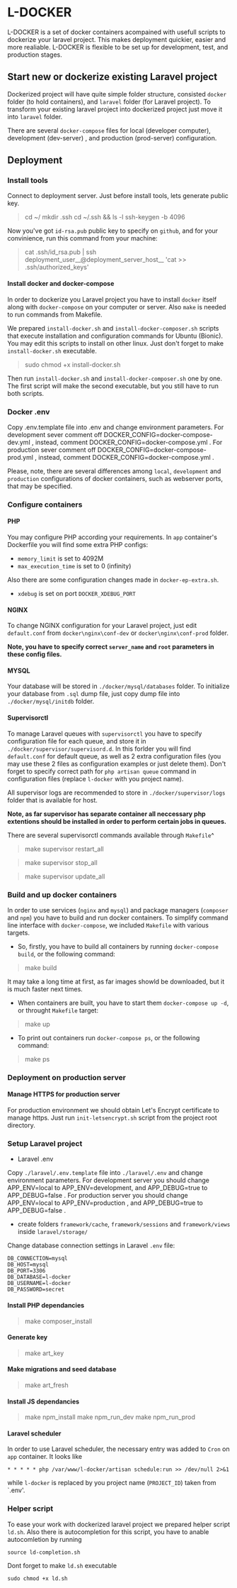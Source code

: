 # L-DOCKER

L-DOCKER is a set of docker containers acompained with usefull scripts to dockerize your laravel project. This makes deployment quickier, easier and more realiable. L-DOCKER is flexible to be set up for development, test, and production stages.

## Start new or dockerize existing Laravel project 

Dockerized project will have quite simple folder structure, consisted `docker` folder (to hold containers), and  `laravel` folder (for Laravel project). To transform your existing laravel project into dockerized project just move it into `laravel` folder.  

There are several `docker-compose` files for local (developer computer), development (dev-server) , and production (prod-server) configuration. 

## Deployment

### Install tools

Connect to deployment server. Just before install tools, lets generate public key.
> cd ~/
> mkdir .ssh
> cd ~/.ssh && ls -l
> ssh-keygen -b 4096

Now you've got `id-rsa.pub` public key to specify on `github`, and for your convinience, run this command from your machine:

> cat .ssh/id_rsa.pub | ssh deployment_user__@deployment_server_host__ 'cat >> .ssh/authorized_keys'

#### Install docker and docker-compose

In order to dockerize you Laravel project you have to install `docker` itself along with `docker-compose` on your computer or server.
Also `make` is needed to run commands from Makefile. 

We prepared `install-docker.sh` and `install-docker-composer.sh` scripts that execute installation and configuration commands for Ubuntu (Bionic). You may edit this scripts to install on other linux. Just don't forget to make `install-docker.sh` executable.

> sudo chmod +x install-docker.sh

Then run `install-docker.sh` and `install-docker-composer.sh` one by one. The first script will make the second executable, but you still have to run both scripts. 

### Docker .env

Copy .env.template file into .env and change environment parameters.
For development sever comment off DOCKER_CONFIG=docker-compose-dev.yml , instead, comment DOCKER_CONFIG=docker-compose.yml .
For production sever comment off DOCKER_CONFIG=docker-compose-prod.yml , instead, comment DOCKER_CONFIG=docker-compose.yml .

Please, note, there are several differences among `local`, `development` and `production` configurations of docker containers, such as webserver ports, that may be specified.  

### Configure containers

#### PHP

You may configure PHP according your requirements. In `app` container's Dockerfile you will find some extra PHP configs:

* `memory_limit` is set to 4092M
* `max_execution_time` is set to 0 (infinity)

Also there are some configuration changes made in `docker-ep-extra.sh`.
* `xdebug` is set on port `DOCKER_XDEBUG_PORT`

#### NGINX

To change NGINX configuration for your Laravel project, just edit `default.conf` from `docker\nginx\conf-dev` or `docker\nginx\conf-prod` folder.

**Note, you have to specify correct `server_name` and `root` parameters in these config files.**

#### MYSQL

Your database will be stored in `./docker/mysql/databases` folder.
To initialize your database from `.sql` dump file, just copy dump file into  `./docker/mysql/initdb` folder.

#### Supervisorctl

To manage Laravel queues with `supervisorctl` you have to specify configuration file for each queue, and store it in `./docker/supervisor/supervisord.d`. In this forlder you will find `default.conf` for default queue, as well as 2 extra configuration files (you may use these 2 files as configuration examples or just delete them). 
Don't forget to specify correct path for `php artisan queue` command in configuration files (replace `l-docker` with you project name). 

All supervisor logs are recommended to store in `./docker/supervisor/logs` folder that is available for host.

**Note, as far supervisor has separate container all neccessary php extentions should be installed in order to perform certain jobs in queues.**

There are several supervisorctl commands available through `Makefile`^

> make supervisor restart_all 

> make supervisor stop_all

> make supervisor update_all

### Build and up docker containers

In order to use services (`nginx` and `mysql`) and package managers (`composer` and `npm`) you have to build and run docker containers. To simplify command line interface with `docker-compose`, we included `Makefile` with various targets.

* So, firstly, you have to build all containers by running `docker-compose build`, or the following command:

> make build

It may take a long time at first, as far images showld be downloaded, but it is much faster next times. 

* When containers are built, you have to start them `docker-compose up -d`, or throught `Makefile` target:

> make up

* To print out containers run `docker-compose ps`, or the following command:  

> make ps

### Deployment on production server

#### Manage HTTPS for production server

For production environment we should obtain Let's Encrypt certificate to manage https. Just run `init-letsencrypt.sh` script from the project root directory.

### Setup Laravel project

* Laravel .env

Copy `./laravel/.env.template` file into `./laravel/.env` and change environment parameters.
For development server you should change APP_ENV=local to APP_ENV=development,  and  APP_DEBUG=true to APP_DEBUG=false .
For production server you should change APP_ENV=local to APP_ENV=production ,  and  APP_DEBUG=true to APP_DEBUG=false .

* create folders `framework/cache`, `framework/sessions` and `framework/views` inside `laravel/storage/`

Change database connection settings in Laravel `.env` file:

```
DB_CONNECTION=mysql
DB_HOST=mysql
DB_PORT=3306
DB_DATABASE=l-docker
DB_USERNAME=l-docker
DB_PASSWORD=secret
```

#### Install PHP dependancies

> make composer_install

#### Generate key

> make art_key

#### Make migrations and seed database

> make art_fresh

#### Install JS dependancies

> make npm_install
> make npm_run_dev
> make npm_run_prod

#### Laravel scheduler

In order to use Laravel scheduler, the necessary entry was added to `Cron` on `app` container. It looks like

```
* * * * * php /var/www/l-docker/artisan schedule:run >> /dev/null 2>&1
```

while `l-docker` is replaced by you project name (`PROJECT_ID`) taken from `.env'.





### Helper script

To ease your work with dockerized laravel project we prepared helper script `ld.sh`.
Also there is autocompletion for this script, you have to anable autocomletion by running

```
source ld-completion.sh
```

Dont forget to make `ld.sh` executable 

```
sudo chmod +x ld.sh
```


